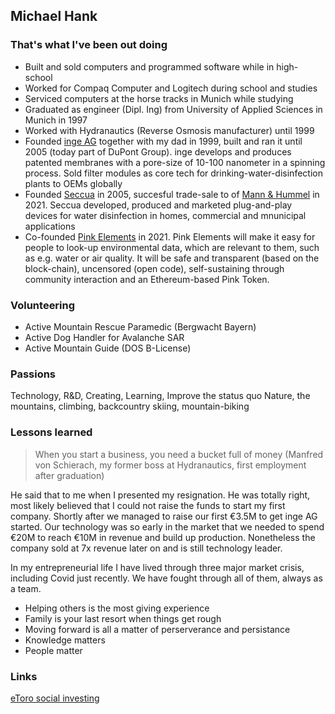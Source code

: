 ## Michael Hank

### That's what I've been out doing
- Built and sold computers and programmed software while in high-school
- Worked for Compaq Computer and Logitech during school and studies
- Serviced computers at the horse tracks in Munich while studying
- Graduated as engineer (Dipl. Ing) from University of Applied Sciences in Munich in 1997
- Worked with Hydranautics (Reverse Osmosis manufacturer) until 1999
- Founded [inge AG](https://www.inge.ag) together with my dad in 1999, built and ran it until 2005 (today part of DuPont Group). inge develops and produces patented membranes with a pore-size of 10-100 nanometer in a spinning process. Sold filter modules as core tech for drinking-water-disinfection plants to OEMs globally
- Founded [Seccua](https://www.seccua.com) in 2005, succesful trade-sale to of [Mann & Hummel](https://www.mann-hummel.com) in 2021. Seccua developed, produced and marketed plug-and-play devices for water disinfection in homes, commercial and mnunicipal applications 
- Co-founded [Pink Elements](https://www.pink-elements.com) in 2021. Pink Elements will make it easy for people to look-up environmental data, which are relevant to them, such as e.g. water or air quality. It will be safe and transparent (based on the block-chain), uncensored (open code), self-sustaining through community interaction and an Ethereum-based Pink Token.

### Volunteering
- Active Mountain Rescue Paramedic (Bergwacht Bayern)
- Active Dog Handler for Avalanche SAR
- Active Mountain Guide (DOS B-License)

### Passions
Technology, R&D, Creating, Learning, Improve the status quo
Nature, the mountains, climbing, backcountry skiing, mountain-biking

### Lessons learned

>When you start a business, you need a bucket full of money
>(Manfred von Schierach, my former boss at Hydranautics, first employment after graduation)

He said that to me when I presented my resignation. He was totally right, most likely believed that I could not raise the funds to start my first company. Shortly after we managed to raise our first €3.5M to get inge AG started. Our technology was so early in the market that we needed to spend €20M to reach €10M in revenue and build up production. Nonetheless the company sold at 7x revenue later on and is still technology leader.

In my entrepreneurial life I have lived through three major market crisis, including Covid just recently. We have fought through all of them, always as a team.

- Helping others is the most giving experience
- Family is your last resort when things get rough
- Moving forward is all a matter of perserverance and persistance
- Knowledge matters
- People matter

### Links
[eToro social investing](https://www.etoro.com/people/michha)

